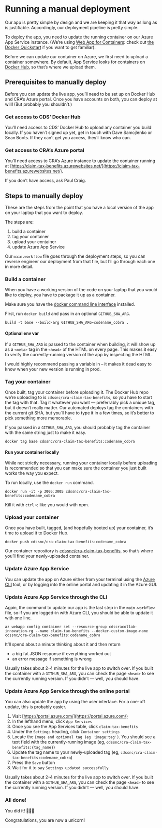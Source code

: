 # Running a manual deployment

Our app is pretty simple by design and we are keeping it that way as long as is justifiable. Accordingly, our deployment pipeline is pretty simple.

To deploy the app, you need to update the running container on our Azure App Service instance. (We’re using [Web App for Containers](https://azure.microsoft.com/en-ca/services/app-service/containers/): check out [the Docker Quickstart](https://docs.microsoft.com/en-us/azure/app-service/containers/quickstart-docker-go) if you want to get familiar).

Before we can update our container on Azure, we first need to upload a container somewhere. By default, App Service looks for containers on [Docker Hub](https://hub.docker.com/), so that’s where we upload them.

## Prerequisites to manually deploy

Before you can update the live app, you’ll need to be set up on Docker Hub and CRA’s Azure portal. Once you have accounts on both, you can deploy at will! (But probably you shouldn’t.)

### Get access to CDS’ Docker Hub

You’ll need access to CDS’ Docker Hub to upload any container you build locally. If you haven’t signed up yet, get in touch with Dave Samojlenko or Sean Boots. If they can’t get you access, they’ll know who can.

### Get access to CRA’s Azure portal

You’ll need access to CRA’s Azure instance to update the container running at [https://claim-tax-benefits.azurewebsites.net/](https://claim-tax-benefits.azurewebsites.net/).

If you don’t have access, ask Paul Craig.

## Steps to manually deploy

These are the steps from the point that you have a local version of the app on your laptop that you want to deploy.

The steps are:

1. build a container
2. tag your container
3. upload your container
4. update Azure App Service

Our `main.workflow` file goes through the deployment steps, so you can reverse engineer our deployment from that file, but I’ll go through each one in more detail.

### Build a container

When you have a working version of the code on your laptop that you would like to deploy, you have to package it up as a container.

Make sure you have the [docker command line interface](https://docs.docker.com/engine/reference/commandline/cli/) installed.

First, run `docker build` and pass in an optional `GITHUB_SHA_ARG`.

```
build -t base --build-arg GITHUB_SHA_ARG=codename_cobra .
```

#### Optional env var

If a `GITHUB_SHA_ARG` is passed to the container when building, it will show up as a `<meta>` tag in the `<head>` of the HTML on every page. This makes it easy to verify the currently-running version of the app by inspecting the HTML.

I would highly recommend passing a variable in – it makes it dead easy to know when your new version is running in prod.

### Tag your container

Once built, tag your container before uploading it. The Docker Hub repo we’re uploading to is `cdssnc/cra-claim-tax-benefits`, so you have to start the tag with that. Tag it whatever you want — preferrably pick a unique tag, but it doesn’t really matter. Our automated deploys tag the containers with the current git SHA, but you’ll have to type it in a few times, so it’s better to pick something more memorable.

If you passed in a `GITHUB_SHA_ARG`, you should probably tag the container with the same string just to make it easy.

```
docker tag base cdssnc/cra-claim-tax-benefits:codename_cobra
```

#### Run your container locally

While not strictly necessary, running your container locally before uploading is recommended so that you can make sure the container you just built works the way you expect.

To run locally, use the `docker run` command.

```
docker run -it -p 3005:3005 cdssnc/cra-claim-tax-benefits:codename_cobra
```

Kill it with `ctrl+c` like you would with npm.

### Upload your container

Once you have built, tagged, (and hopefully booted up) your container, it’s time to upload it to Docker Hub.

```
docker push cdssnc/cra-claim-tax-benefits:codename_cobra
```

Our container repository is [cdssnc/cra-claim-tax-benefits](https://cloud.docker.com/u/cdssnc/repository/docker/cdssnc/cra-claim-tax-benefits), so that’s where you’ll find your newly-uploaded container.

### Update Azure App Service

You can update the app on Azure either from your terminal using the [Azure CLI](https://docs.microsoft.com/en-us/cli/azure/install-azure-cli?view=azure-cli-latest) tool, or by logging into the online portal and updating it in the Azure GUI.

### Update Azure App Service through the CLI

Again, the command to update our app is the last step in the `main.workflow` file, so if you are logged-in with Azure CLI, you should be able to update it with one line.

```
az webapp config container set --resource-group cdscracollab-innovation-rg --name claim-tax-benefits --docker-custom-image-name cdssnc/cra-claim-tax-benefits:codename_cobra
```

It’ll spend about a minute thinking about it and then return

- a big fat JSON response if everything worked out
- an error message if something is wrong

Usually takes about 2-4 minutes for the live app to switch over. If you built the container with a `GITHUB_SHA_ARG`, you can check the page `<head>` to see the currently running version. If you didn’t — well, you should have.

### Update Azure App Service through the online portal

You can also update the app by using the user interface. For a one-off update, this is probably easier.

1. Visit [https://portal.azure.com/](https://portal.azure.com/)
2. In the lefthand menu, click `App Services`
3. Once you see the App Services table, click `claim-tax-benefits`
4. Under the `Settings` heading, click `Container settings`
5. Locate the `Image and optional tag (eg 'image:tag')`. You should see a text field with the currently-running image (eg, `cdssnc/cra-claim-tax-benefits:{tag_name}`)
6. Update the tag name to your newly-uploaded tag (eg, `cdssnc/cra-claim-tax-benefits:codename_cobra`)
7. Press the `Save` button
8. Wait for it to say `Settings updated successfully`

Usually takes about 2-4 minutes for the live app to switch over. If you built the container with a `GITHUB_SHA_ARG`, you can check the page `<head>` to see the currently running version. If you didn’t — well, you should have.

### All done!

You did it! 🍕🍻🎉

Congratulations, you are now a unicorn!
